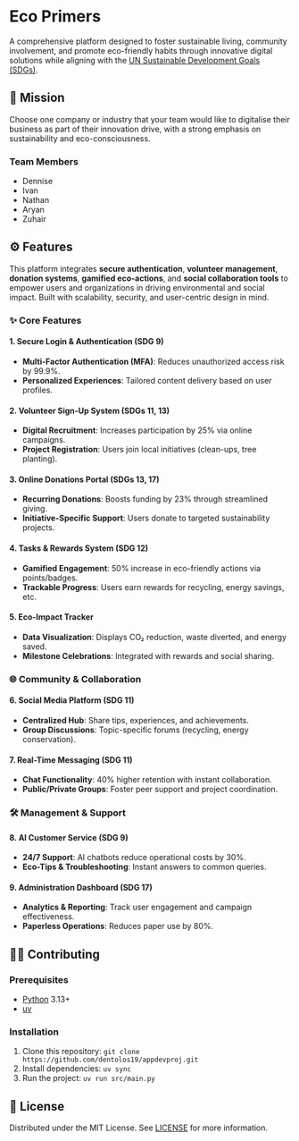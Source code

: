 # Eco Primers

A comprehensive platform designed to foster sustainable living, community involvement, and promote eco-friendly habits through innovative digital solutions while aligning with the [UN Sustainable Development Goals (SDGs)](https://un.org/sustainabledevelopment).

## 🏢 Mission

Choose one company or industry that your team would like to digitalise their business as part of their innovation drive, with a strong emphasis on sustainability and eco-consciousness.

### Team Members

- Dennise
- Ivan
- Nathan
- Aryan
- Zuhair

## ⚙️ Features

This platform integrates **secure authentication**, **volunteer management**, **donation systems**, **gamified eco-actions**, and **social collaboration tools** to empower users and organizations in driving environmental and social impact. Built with scalability, security, and user-centric design in mind.

### ✨ Core Features

#### 1. **Secure Login & Authentication (SDG 9)**
- **Multi-Factor Authentication (MFA)**: Reduces unauthorized access risk by 99.9%.
- **Personalized Experiences**: Tailored content delivery based on user profiles.

#### 2. **Volunteer Sign-Up System (SDGs 11, 13)**
- **Digital Recruitment**: Increases participation by 25% via online campaigns.
- **Project Registration**: Users join local initiatives (clean-ups, tree planting).

#### 3. **Online Donations Portal (SDGs 13, 17)**
- **Recurring Donations**: Boosts funding by 23% through streamlined giving.
- **Initiative-Specific Support**: Users donate to targeted sustainability projects.

#### 4. **Tasks & Rewards System (SDG 12)**
- **Gamified Engagement**: 50% increase in eco-friendly actions via points/badges.
- **Trackable Progress**: Users earn rewards for recycling, energy savings, etc.

#### 5. **Eco-Impact Tracker**
- **Data Visualization**: Displays CO₂ reduction, waste diverted, and energy saved.
- **Milestone Celebrations**: Integrated with rewards and social sharing.

### 🌐 Community & Collaboration

#### 6. **Social Media Platform (SDG 11)**
- **Centralized Hub**: Share tips, experiences, and achievements.
- **Group Discussions**: Topic-specific forums (recycling, energy conservation).

#### 7. **Real-Time Messaging (SDG 11)**
- **Chat Functionality**: 40% higher retention with instant collaboration.
- **Public/Private Groups**: Foster peer support and project coordination.

### 🛠️ Management & Support

#### 8. **AI Customer Service (SDG 9)**
- **24/7 Support**: AI chatbots reduce operational costs by 30%.
- **Eco-Tips & Troubleshooting**: Instant answers to common queries.

#### 9. **Administration Dashboard (SDG 17)**
- **Analytics & Reporting**: Track user engagement and campaign effectiveness.
- **Paperless Operations**: Reduces paper use by 80%.

## 🧑‍💻 Contributing

### Prerequisites

- [Python](https://python.org) 3.13+
- [uv](https://docs.astral.sh/uv)

### Installation

1. Clone this repository: `git clone https://github.com/dentolos19/appdevproj.git`
2. Install dependencies: `uv sync`
2. Run the project: `uv run src/main.py`

## 📜 License

Distributed under the MIT License. See [LICENSE](LICENSE) for more information.